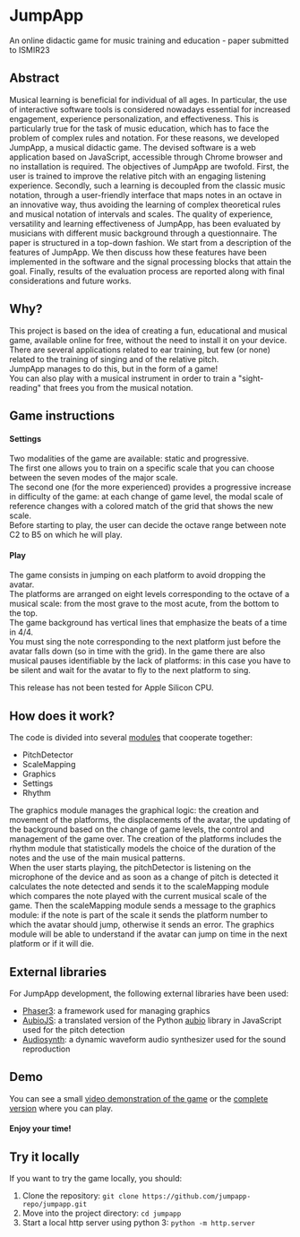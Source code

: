 # JumpApp
An online didactic game for music training and education - paper submitted to ISMIR23

## Abstract
Musical learning is beneficial for individual of all ages.
In particular, the use of interactive software tools is considered nowadays essential for increased engagement, experience personalization, and effectiveness. This is particularly true for the task of music education, which has to face the problem of complex rules and notation. For these reasons, we developed JumpApp, a musical didactic game.
The devised software is a web application based on JavaScript, accessible through Chrome browser and no 
installation is required.
The objectives of JumpApp are twofold. First, the user is trained to improve the relative pitch with an engaging listening experience. Secondly, such a learning is decoupled from the classic music notation, through a user-friendly interface that maps notes in an octave in an innovative way, thus avoiding the learning of complex theoretical rules and musical notation of intervals and scales.
The quality of experience, versatility and learning effectiveness of JumpApp, has been evaluated by musicians with different music background through a questionnaire.
The paper is structured in a top-down fashion. We start from a description of the features of JumpApp. We then discuss how these features have been implemented in the software and the signal processing blocks that attain the goal. Finally, results of the evaluation process are reported along with final considerations and future works.

## Why?
This project is based on the idea of creating a fun, educational and musical game, available online for free, without the need to install it on your device.  
There are several applications related to ear training, but few (or none) related to the training of singing and of the relative pitch.  
JumpApp manages to do this, but in the form of a game!  
You can also play with a musical instrument in order to train a "sight-reading" that frees you from the musical notation.

## Game instructions
#### Settings
Two modalities of the game are available: static and progressive.  
The first one allows you to train on a specific scale that you can choose between the seven modes of the major scale.  
The second one (for the more experienced) provides a progressive increase in difficulty of the game: at each change of game level, the modal scale of reference changes with a colored match of the grid that shows the new scale.  
Before starting to play, the user can decide the octave range between note C2 to B5 on which he will play.

#### Play
The game consists in jumping on each platform to avoid dropping the avatar.  
The platforms are arranged on eight levels corresponding to the octave of a musical scale: from the most grave to the most acute, from the bottom to the top.  
The game background has vertical lines that emphasize the beats of a time in 4/4.  
You must sing the note corresponding to the next platform just before the avatar falls down (so in time with the grid). In the game there are also musical pauses identifiable by the lack of platforms: in this case you have to be silent and wait for the avatar to fly to the next platform to sing.

This release has not been tested for Apple Silicon CPU.

## How does it work?
The code is divided into several [modules](https://github.com/jumpapp-repo/jumpapp/blob/master/modulesUML.png) that cooperate together:  
  * PitchDetector
  * ScaleMapping
  * Graphics
  * Settings
  * Rhythm

The graphics module manages the graphical logic: the creation and movement of the platforms, the displacements of the avatar, the updating of the background based on the change of game levels, the control and management of the game over. The creation of the platforms includes the rhythm module that statistically models the choice of the duration of the notes and the use of the main musical patterns.   
When the user starts playing, the pitchDetector is listening on the microphone of the device and as soon as a change of pitch is detected it calculates the note detected and sends it to the scaleMapping module which compares the note played with the current musical scale of the game. Then the scaleMapping module sends a message to the graphics module: if the note is part of the scale it sends the platform number to which the avatar should jump, otherwise it sends an error. The graphics module will be able to understand if the avatar can jump on time in the next platform or if it will die.

## External libraries
For JumpApp development, the following external libraries have been used:
  * [Phaser3](https://phaser.io/phaser3): a framework used for managing graphics
  * [AubioJS](https://github.com/qiuxiang/aubiojs): a translated version of the Python [aubio](https://aubio.org) library in JavaScript used for the pitch detection
  * [Audiosynth](https://github.com/keithwhor/audiosynth): a dynamic waveform audio synthesizer used for the sound reproduction

## Demo
You can see a small [video demonstration of the game](https://jumpapp.surge.sh/demo_JumpApp.mp4) or the [complete version](https://jumpapp.surge.sh) where you can play.
#### Enjoy your time!

## Try it locally
If you want to try the game locally, you should:
1. Clone the repository: `git clone https://github.com/jumpapp-repo/jumpapp.git`
2. Move into the project directory: `cd jumpapp`
3. Start a local http server using python 3: `python -m http.server`
